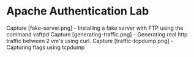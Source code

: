 # Apache Authentication Lab
Capture  [fake-server.png] -  Installing a fake server with FTP using the command vsftpd 
Capture [generating-traffic.png] - Generating real http traffic between 2 vm's using curl.
Capture [traffic-tcpdump.png] - Capturing flags using tcpdump
